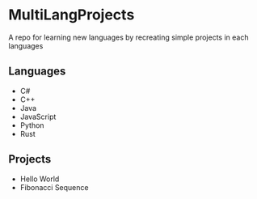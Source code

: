 # MultiLangProjects

A repo for learning new languages by recreating simple projects in each languages

## Languages
- C#
- C++
- Java
- JavaScript
- Python
- Rust

## Projects
- Hello World
- Fibonacci Sequence
